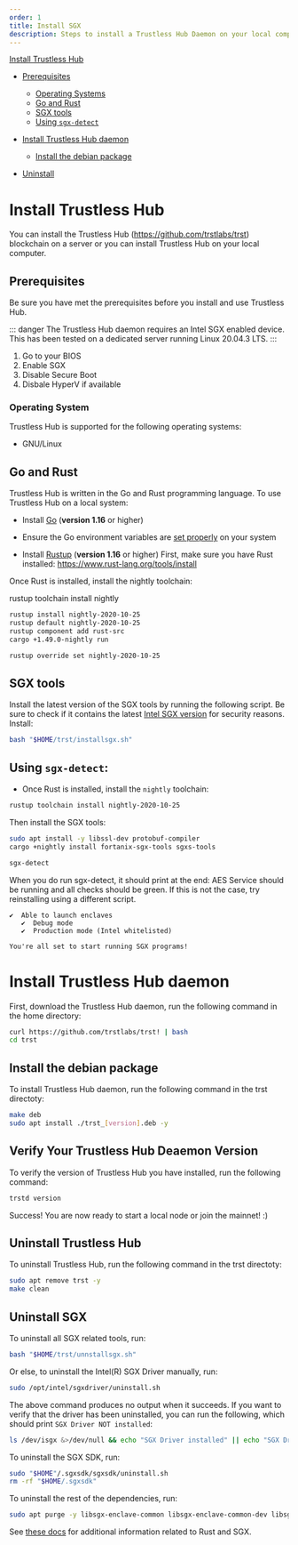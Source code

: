 ```yaml
---
order: 1
title: Install SGX
description: Steps to install a Trustless Hub Daemon on your local computer or dedicated server.
---
```


[Install Trustless Hub](#install-trst)
  - [Prerequisites](#prerequisites)
    - [Operating Systems](#operating-systems)
    - [Go and Rust](#go-and-rust)
    - [SGX tools](#sgx-tools)
    - [Using `sgx-detect`](Using-`sgx-detect`)

  - [Install Trustless Hub daemon](#install-trst-daemon)
    - [Install the debian package](#Install-the-debian-package)
  - [Uninstall](#uninstall-trst)



# Install Trustless Hub

You can install the Trustless Hub (https://github.com/trstlabs/trst) blockchain on a server or you can install Trustless Hub on your local computer.  


## Prerequisites

Be sure you have met the prerequisites before you install and use Trustless Hub. 

::: danger The Trustless Hub daemon requires an Intel SGX enabled device. This has been tested on a dedicated server running Linux 20.04.3 LTS. 
:::

1. Go to your BIOS 
2. Enable SGX
3. Disable Secure Boot
4. Disbale HyperV if available


### Operating System

Trustless Hub is supported for the following operating systems:

- GNU/Linux


## Go and Rust

Trustless Hub is written in the Go and Rust programming language. To use Trustless Hub on a local system:

- Install [Go](https://golang.org/doc/install) (**version 1.16** or higher)
- Ensure the Go environment variables are [set properly](https://golang.org/doc/gopath_code#GOPATH) on your system


- Install [Rustup](https://www.rust-lang.org/tools/install) (**version 1.16** or higher)
First, make sure you have Rust installed: https://www.rust-lang.org/tools/install

Once Rust is installed, install the nightly toolchain:

rustup toolchain install nightly

```sh
rustup install nightly-2020-10-25
rustup default nightly-2020-10-25
rustup component add rust-src
cargo +1.49.0-nightly run

rustup override set nightly-2020-10-25
```

## SGX tools

Install the latest version of the SGX tools by running the following script. Be sure to check if it contains the latest [Intel SGX version](https://download.01.org/intel-sgx/sgx-linux/) for security reasons.  Install:

```sh
bash "$HOME/trst/installsgx.sh"
```


## Using `sgx-detect`:

- Once Rust is installed, install the `nightly` toolchain:

```bash
rustup toolchain install nightly-2020-10-25
```
Then install the SGX tools:
```bash
sudo apt install -y libssl-dev protobuf-compiler
cargo +nightly install fortanix-sgx-tools sgxs-tools

sgx-detect
```

When you do run sgx-detect, it should print at the end:
AES Service should be running and all checks should be green. If this is not the case, try reinstalling using a different script. 

```
✔  Able to launch enclaves
   ✔  Debug mode
   ✔  Production mode (Intel whitelisted)

You're all set to start running SGX programs!
```


# Install Trustless Hub daemon

First, download the Trustless Hub daemon, run the following command in the home directory:

```sh
curl https://github.com/trstlabs/trst! | bash
cd trst

```


## Install the debian package

To install Trustless Hub daemon, run the following command in the trst directoty:

```sh
make deb
sudo apt install ./trst_[version].deb -y

```

## Verify Your Trustless Hub Deaemon Version 

To verify the version of Trustless Hub you have installed, run the following command:

```sh
trstd version
```

Success! You are now ready to start a local node or join the mainnet! :)

## Uninstall Trustless Hub

To uninstall Trustless Hub, run the following command in the trst directoty:

```sh
sudo apt remove trst -y
make clean
```

## Uninstall SGX

To uninstall all SGX related tools, run:
```sh
bash "$HOME/trst/unnstallsgx.sh"
```

Or else, to uninstall the Intel(R) SGX Driver manually, run:

```bash
sudo /opt/intel/sgxdriver/uninstall.sh
```

The above command produces no output when it succeeds. If you want to verify that the driver has been uninstalled, you can run the following, which should print `SGX Driver NOT installed`:

```bash
ls /dev/isgx &>/dev/null && echo "SGX Driver installed" || echo "SGX Driver NOT installed"
```

To uninstall the SGX SDK, run:

```bash
sudo "$HOME"/.sgxsdk/sgxsdk/uninstall.sh
rm -rf "$HOME/.sgxsdk"
```

To uninstall the rest of the dependencies, run:

```bash
sudo apt purge -y libsgx-enclave-common libsgx-enclave-common-dev libsgx-urts sgx-aesm-service libsgx-uae-service libsgx-launch libsgx-aesm-launch-plugin libsgx-ae-le
```


See [these docs](https://build.scrt.network/validators-and-full-nodes/setup-sgx.html#for-contract-developers) for additional information related to Rust and SGX.

